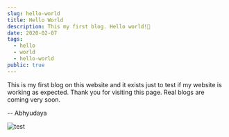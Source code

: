 ```yaml
---
slug: hello-world
title: Hello World
description: This my first blog. Hello world!👋
date: 2020-02-07
tags:
  - hello
  - world
  - hello-world
public: true
---
```

This is my first blog on this website and it exists just to test if my website
is working as expected. Thank you for visiting this page. Real blogs are coming
very soon.

-- Abhyudaya

![test](/favicon.ico)
